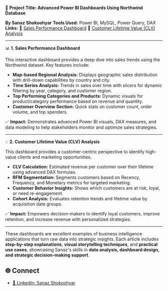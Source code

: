 

 🧠 **Project Title: Advanced Power BI Dashboards Using Northwind Database**

**By Sanaz Shokoohyar**
**Tools Used:** Power BI, MySQL, Power Query, DAX
**Links:**
🔹 [Sales Performance Dashboard](https://medium.com/@s.shokoohyar/sales-performance-dashboard-northwind-database-73b197fc7663)
🔹 [Customer Lifetime Value (CLV) Analysis](https://medium.com/@s.shokoohyar/customer-lifetime-value-clv-analysis-northwind-database-84eb3c234f00)

---

 📊 **1. Sales Performance Dashboard**

This interactive dashboard provides a deep dive into sales trends using the Northwind dataset. Key features include:

* **Map-based Regional Analysis:** Displays geographic sales distribution with drill-down capabilities by country and city.
* **Time Series Analysis:** Trends in sales over time with slicers for dynamic filtering by year, category, and customer region.
* **Top Performing Categories and Products:** Dynamic visuals for product/category performance based on revenue and quantity.
* **Customer Overview Section:** Quick stats on customer count, order volume, and top spenders.

✅ **Impact:** Demonstrates advanced Power BI visuals, DAX measures, and data modeling to help stakeholders monitor and optimize sales strategies.

---

💡 **2. Customer Lifetime Value (CLV) Analysis**

This dashboard provides a customer-centric perspective to identify high-value clients and marketing opportunities.

* **CLV Calculation:** Estimated revenue per customer over their lifetime using advanced DAX formulas.
* **RFM Segmentation:** Segments customers based on Recency, Frequency, and Monetary metrics for targeted marketing.
* **Customer Behavior Insights:** Shows which customers are at risk, loyal, or need re-engagement.
* **Cohort Analysis:** Evaluates retention trends and lifetime value by acquisition date groups.

✅ **Impact:** Empowers decision-makers to identify loyal customers, improve retention, and increase revenue with personalized strategies.

---

These dashboards are excellent examples of business intelligence applications that turn raw data into strategic insights. Each article includes **step-by-step explanations**, **visual storytelling techniques**, and **practical use cases**, showcasing Sanaz's skills in **data analysis, dashboard design, and strategic decision-making support**.

## 🌐 Connect
- [🔗 LinkedIn: Sanaz Shokoohyar](https://www.linkedin.com/in/sanaz-shokoohyar-2bb2245a/)  

